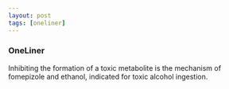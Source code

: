 ```yaml
---
layout: post
tags: [oneliner]
---
```



### OneLiner

Inhibiting the formation of a toxic metabolite is the mechanism of fomepizole and ethanol, indicated for toxic alcohol ingestion.
